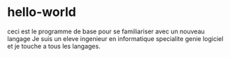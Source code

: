 # hello-world
ceci est le programme de base pour se familiariser avec un nouveau langage
Je suis un eleve ingenieur en informatique specialite genie logiciel et je touche  a tous les langages.
